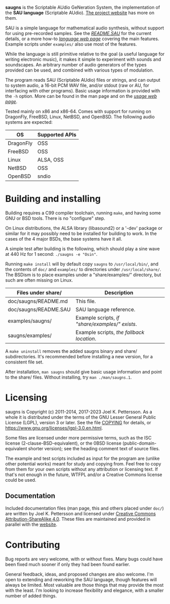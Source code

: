 **saugns** is the Scriptable AUdio GeNeration System,
the implementation of the **SAU language** (Scriptable AUdio).
[The project website](https://sau.frama.io/) has more on them.

SAU is a simple language for mathematical audio synthesis,
without support for using pre-recorded samples.
See the [_README.SAU_](sau/doc/README.SAU) for the current details,
or a more how-to [_language web page_](https://sau.frama.io/language.html)
covering the main features. Example scripts under `examples/` also use
most of the features.

While the language is still primitive relative to the
goal (a useful language for writing electronic music),
it makes it simple to experiment with sounds and soundscapes.
An arbitrary number of audio generators of the types provided
can be used, and combined with various types of modulation.

The program reads SAU (Scriptable AUdio) files or strings,
and can output to system audio, a 16-bit PCM WAV file,
and/or stdout (raw or AU, for interfacing with other programs).
Basic usage information is provided with the `-h` option. More
can be found in the man page and on the
[_usage web page_](https://sau.frama.io/usage.html).

Tested mainly on x86 and x86-64. Comes with support for
running on DragonFly, FreeBSD, Linux, NetBSD, and OpenBSD.
The following audio systems are expected:

| OS        | Supported APIs  |
| -         | -               |
| DragonFly | OSS             |
| FreeBSD   | OSS             |
| Linux     | ALSA, OSS       |
| NetBSD    | OSS             |
| OpenBSD   | sndio           |

Building and installing
=======================

Building requires a C99 compiler toolchain, running `make`,
and having some GNU or BSD tools. There is no "configure" step.

On Linux distributions, the ALSA library (libasound2) or a '-dev' package
or similar for it may possibly need to be installed for building to work.
In the cases of the 4 major BSDs, the base systems have it all.

A simple test after building is the following, which should
play a sine wave at 440 Hz for 1 second: `./saugns -e "Osin"`.

Running `make install` will by default copy `saugns` to `/usr/local/bin/`,
and the contents of `doc/` and `examples/` to
directories under `/usr/local/share/`. The BSDism is to place examples
under a "share/examples/" directory, but such are often missing on Linux.

| Files under share/    | Description                                     |
| -                     | -                                               |
| doc/saugns/README.md  | This file.                                      |
| doc/saugns/README.SAU | SAU language reference.                         |
| examples/saugns/      | Example scripts, *if "share/examples/" exists*. |
| saugns/examples/      | Example scripts, *the fallback location*.       |

A `make uninstall` removes the added saugns binary and share/ subdirectories.
It's recommended before installing a new version, for a consistent file set.

After installation, `man saugns` should give basic usage information and
point to the share/ files. Without installing, try `man ./man/saugns.1`.

Licensing
=========

saugns is Copyright (c) 2011-2014, 2017-2023 Joel K. Pettersson.
As a whole it is distributed under the terms of the GNU Lesser General
Public License (LGPL), version 3 or later. See the file [COPYING](COPYING)
for details, or <https://www.gnu.org/licenses/lgpl-3.0.en.html>.

Some files are licensed under more permissive terms, such as
the ISC license (2-clause-BSD-equivalent), or
the 0BSD license (public-domain-equivalent shorter version);
see the heading comment text of source files.

The example and test scripts included as input for the program
are (unlike other potential works) meant for study and copying
from. Feel free to copy from them for your own scripts without
any attribution or licensing text. If that's not enough in the
future, WTFPL and/or a Creative Commons license could be used.

Documentation
-------------

Included documentation files (man page, this and others placed under `doc/`)
are written by Joel K. Pettersson and licensed under [Creative Commons
Attribution-ShareAlike 4.0](https://creativecommons.org/licenses/by-sa/4.0/).
These files are maintained and provided in parallel
with the [website](https://sau.frama.io).

Contributing
============

Bug reports are very welcome, with or without fixes. Many bugs
could have been fixed much sooner if only they had been found earlier.

General feedback, ideas, and proposed changes are also welcome. I'm
open to extending and reworking the SAU language, though features will
always be limited. Most valuable are those things that may provide the
most with the least. I'm looking to increase flexibility and elegance,
with a smaller number of added things.
